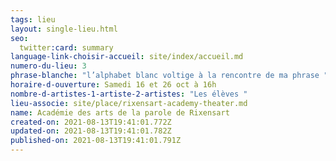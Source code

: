 ```yaml
---
tags: lieu
layout: single-lieu.html
seo:
  twitter:card: summary
language-link-choisir-accueil: site/index/accueil.md
numero-du-lieu: 3
phrase-blanche: "l’alphabet blanc voltige à la rencontre de ma phrase "
horaire-d-ouverture: Samedi 16 et 26 oct à 16h
nombre-d-artistes-1-artiste-2-artistes: "Les élèves "
lieu-associe: site/place/rixensart-academy-theater.md
name: Académie des arts de la parole de Rixensart
created-on: 2021-08-13T19:41:01.772Z
updated-on: 2021-08-13T19:41:01.782Z
published-on: 2021-08-13T19:41:01.791Z
---
```

